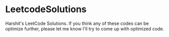 # LeetcodeSolutions
Harshit's LeetCode Solutions.
If you think any of these codes can be optimize further, please let me know I'll try to come up with optimized code.
